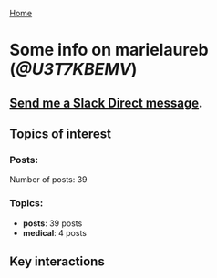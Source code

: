[Home](https://kelu124.github.io/echommunity/)

# Some info on __marielaureb__ (_@U3T7KBEMV_)


## [Send me a Slack Direct message](https://echopen.slack.com/messages/@marielaureb/).

## Topics of interest

### Posts: 

Number of posts: 39

### Topics:

* __posts__: 39 posts
* __medical__: 4 posts

## Key interactions 

